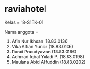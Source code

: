# raviahotel

Kelas = 18-S1TK-01

Nama anggota =
1. Afin Nur Ikhsan        (18.83.0136)
2. Vika Alfian Yuniar     (18.83.0136)
3. Rendi Prasetyawan      (18.83.0186)
4. Achmad Iqbal Yuladi P. (18.83.0198)
5. Maulana Abid Alifuddin (18.83.0202)
